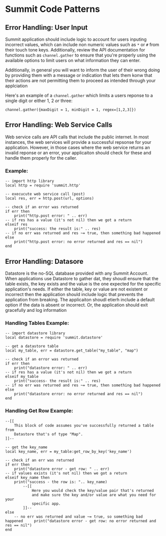 # Summit Code Patterns

## Error Handling: User Input
Summit application should include logic to account for users inputing incorrect values, which can include non numeric values such as `*` or `#` from their touch tone keys. Additionally, review the API documentation for functions such as `channel.gather` to ensure that you're properly using the available options to limit  users on what information they can enter.

Additionally, in general you will want to inform the user of their wrong doing by providing them with a message or indication that lets them konw that their actions are not permitting them to proceed as intended through your applciation

Here's an example of a `channel.gather` which limits a users reponse to a single digit or either 1, 2 _or_ three:

`channel.gather({maxDigit = 1, minDigit = 1, regex=[1,2,3]})`


## Error Handling: Web Service Calls
Web service calls are API calls that include the public internet. In most instances, the web services will provide a successful repsonse for your application. However, in those cases where the web service returns an invalid reponse or an error, your applicaiton should check for these and handle them properly for the caller.

### Example:

```
-- import http library
local http = require 'summit.http'

-- execucute web service call (post)
local res, err = http.post(url, options)

-- check if an error was returned
if err then
	print("http.post error: " .. err)
-- if res has a value (it's not nil) then we got a return
elseif res
	print("success: the result is:" .. res)
-- if no err was returned and res ~= true, then something bad happened
else
	print("http.post error: no error returned and res == nil")
end
```

## Error Handling: Datasore
Datastore is the no-SQL database provided with any Summit Account. When applications use Datastore to gather dat, they shoudl ensure that the table exists, the key exists and the value is the one expected for the specific application's needs. If either the table, key or value are not existent or incorrect then the application should include logic that prevents the application from breaking. The applicaiton shoudl etierh include a default option if the data is absent or incorrect. Or, the application should exit gracefully and log information 

### Handling Tables Example:

```
-- import datastore library
local datastore = require 'summit.datastore'

-- get a datastore table
local my_table, err = datastore.get_table("my_table", "map")

-- check if an error was returned
if err then
	print("datastore error: " .. err)
-- if res has a value (it's not nil) then we got a return
elseif my_table
	print("success- the result is:" .. res)
-- if no err was returned and res ~= true, then something bad happened
else
	print("datastore error: no error returned and res == nil")
end
```

### Handling Get Row Example:
```
--[[
	This block of code assumes you've successfully returned a table from
	Datastore that's of type "Map".
]]--

-- get the key_name
local key_name, err = my_table:get_row_by_key('key_name')

-- check if an err was returned	
if err then
	print("datastore error - get row: " .. err)
-- if values exists (it's not nil) then we got a return
elseif key_name then
	print("success - the row is: ".. key_name)
		--[[
			Here you would check the key/value pair that's returned
			and make sure the key and/or value are what you need for your
			specific app.
		]]--
else
	-- no err was returned and value ~= true, so something bad happened		print("datastore error - get row: no error returned and res == nil")
end	
```

